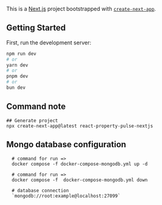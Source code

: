 This is a [Next.js](https://nextjs.org) project bootstrapped with [`create-next-app`](https://github.com/vercel/next.js/tree/canary/packages/create-next-app).

## Getting Started

First, run the development server:

```bash
npm run dev
# or
yarn dev
# or
pnpm dev
# or
bun dev
```

## Command note
```shell
## Generate project
npx create-next-app@latest react-property-pulse-nextjs
```

## Mongo database configuration

```shell
  # command for run => 
  docker compose -f docker-compose-mongodb.yml up -d

  # command for run => 
  docker compose -f  docker-compose-mongodb.yml down

  # database connection
  `mongodb://root:example@localhost:27099`
```

